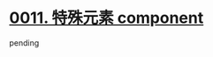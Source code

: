 # [0011. 特殊元素 component](https://github.com/tnotesjs/TNotes.vue/tree/main/notes/0011.%20%E7%89%B9%E6%AE%8A%E5%85%83%E7%B4%A0%20component)

pending
